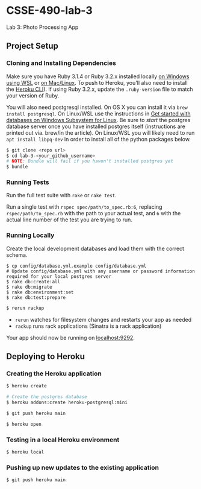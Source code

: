 # CSSE-490-lab-3

Lab 3: Photo Processing App

## Project Setup


### Cloning and Installing Dependencies

Make sure you have Ruby 3.1.4 or Ruby 3.2.x installed locally [on Windows using WSL](https://gorails.com/setup/windows/11) or [on Mac/Linux](https://www.ruby-lang.org/en/documentation/installation/). To push to Heroku, you'll also need to install the [Heroku CLI](https://devcenter.heroku.com/articles/heroku-cli)).  If using Ruby 3.2.x, update the `.ruby-version` file to match your version of Ruby.

You will also need postgresql installed.  On OS X you can install it via `brew install postgresql`.  On Linux/WSL use the instructions in [Get started with databases on Windows Subsystem for Linux](https://docs.microsoft.com/en-us/windows/wsl/tutorials/wsl-database).  Be sure to *start* the postgres database server once you have installed postgres itself (instructions are printed out via. brew/in the article).  On Linux/WSL you will likely need to run `apt install libpq-dev` in order to install all of the python packages below.

```sh
$ git clone <repo url>
$ cd lab-3-<your_github_username>
# NOTE: Bundle will fail if you haven't installed postgres yet
$ bundle
```

### Running Tests

Run the full test suite with `rake` or `rake test`.

Run a single test with `rspec spec/path/to_spec.rb:6`, replacing `rspec/path/to_spec.rb` with the path to your actual test, and `6` with the actual line number of the test you are trying to run.

### Running Locally

Create the local development databases and load them with the correct schema.

```
$ cp config/database.yml.example config/database.yml
# Update config/database.yml with any username or password information required for your local postgres server
$ rake db:create:all
$ rake db:migrate
$ rake db:environment:set
$ rake db:test:prepare

```

```sh
$ rerun rackup
```

* `rerun` watches for filesystem changes and restarts your app as needed
* `rackup` runs rack applications (Sinatra is a rack application)

Your app should now be running on [localhost:9292](http://localhost:9292/).

## Deploying to Heroku

### Creating the Heroku application

```sh
$ heroku create

# Create the postgres database
$ heroku addons:create heroku-postgresql:mini

$ git push heroku main

$ heroku open
```

### Testing in a local Heroku environment

```sh
$ heroku local
```

### Pushing up new updates to the existing application

```sh
$ git push heroku main
```
